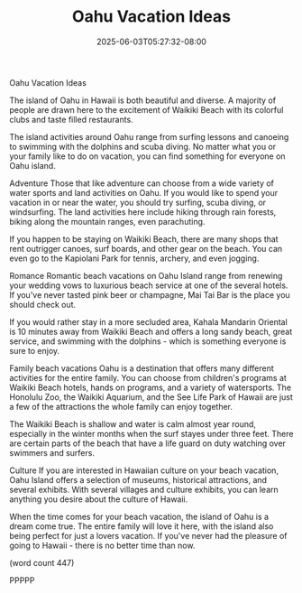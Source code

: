﻿---
title: "Oahu Vacation Ideas"
date: 2025-06-03T05:27:32-08:00
description: "Beach Vacations Tips for Web Success"
featured_image: "/images/Beach Vacations.jpg"
tags: ["Beach Vacations"]
---

Oahu Vacation Ideas

The island of Oahu in Hawaii is both beautiful and
diverse.  A majority of people are drawn here to 
the excitement of Waikiki Beach with its colorful
clubs and taste filled restaurants.

The island activities around Oahu range from 
surfing lessons and canoeing to swimming with the
dolphins and scuba diving.  No matter what you or
your family like to do on vacation, you can find
something for everyone on Oahu island.

Adventure
Those that like adventure can choose from a wide
variety of water sports and land activities on 
Oahu.  If you would like to spend your vacation in
or near the water, you should try surfing, scuba 
diving, or windsurfing.  The land activities here
include hiking through rain forests, biking along
the mountain ranges, even parachuting.

If you happen to be staying on Waikiki Beach, there
are many shops that rent outrigger canoes, surf
boards, and other gear on the beach.  You can even
go to the Kapiolani Park for tennis, archery, and
even jogging.

Romance
Romantic beach vacations on Oahu Island range from
renewing your wedding vows to luxurious beach service
at one of the several hotels.  If you've never 
tasted pink beer or champagne, Mai Tai Bar is the
place you should check out.

If you would rather stay in a more secluded area, 
Kahala Mandarin Oriental is 10 minutes away from 
Waikiki Beach and offers a long sandy beach, great
service, and swimming with the dolphins - which is
something everyone is sure to enjoy.

Family beach vacations
Oahu is a destination that offers many different
activities for the entire family.  You can choose
from children's programs at Waikiki Beach hotels,
hands on programs, and a variety of watersports.
The Honolulu Zoo, the Waikiki Aquarium, and the 
See Life Park of Hawaii are just a few of the 
attractions the whole family can enjoy together.

The Waikiki Beach is shallow and water is calm
almost year round, especially in the winter months
when the surf stayes under three feet.  There are
certain parts of the beach that have a life guard
on duty watching over swimmers and surfers.

Culture
If you are interested in Hawaiian culture on your
beach vacation, Oahu Island offers a selection of
museums, historical attractions, and several 
exhibits.  With several villages and culture 
exhibits, you can learn anything you desire about
the culture of Hawaii.

When the time comes for your beach vacation, the 
island of Oahu is a dream come true.  The entire
family will love it here, with the island also being
perfect for just a lovers vacation.  If you've
never had the pleasure of going to Hawaii - there 
is no better time than now.

(word count 447)

PPPPP
